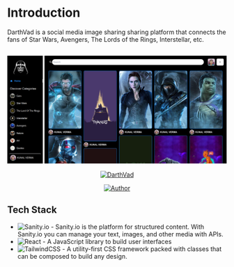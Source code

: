 # Introduction

DarthVad is a social media image sharing sharing platform that connects the fans of Star Wars, Avengers, The Lords of the Rings, Interstellar, etc.

## 
<p align="center">
<img src="./2.0_frontend/src/assets/demo.png" />
</p>
<p align="center">
<a href="https://darthvad.netlify.app/"><img title="DarthVad" src="https://img.shields.io/badge/%20-DarthVad%20-blue"></a>
</p>
<p align="center">
<a href="https://github.com/hereiskunalverma"><img title="Author" src="https://img.shields.io/badge/Author-hereiskunalverma-blue.svg?style=for-the-badge&logo=github"></a>
</p>

## Tech Stack

* ![Sanity.io](https://img.shields.io/badge/-Sanity.io-orange) - Sanity.io is the platform for structured content. With Sanity.io you can manage your text, images, and other media with APIs.
* ![React](https://img.shields.io/badge/react-%2320232a.svg?style=for-the-badge&logo=react&logoColor=%2361DAFB) - A JavaScript library to build user interfaces
* ![TailwindCSS](https://img.shields.io/badge/tailwindcss-%2338B2AC.svg?style=for-the-badge&logo=tailwind-css&logoColor=white) - A utility-first CSS framework packed with classes that can be composed to build any design.




